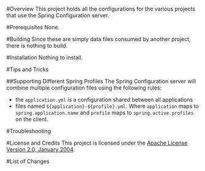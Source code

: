 #Overview
This project holds all the configurations for the various projects that use the Spring Configuration server.

#Prerequisites
None.

#Building
Since these are simply data files consumed by another project, there is nothing to build.

#Installation
Nothing to install.

#Tips and Tricks

##Supporting Different Spring Profiles
The Spring Configuration server will combine multiple configuration files using the following rules:

* the `application.yml` is a configuration shared between all applications
* files named `${application}-${profile}.yml`.  Where `application` maps to `spring.application.name`
and `profile` maps to `spring.active.profiles` on the client.

#Troubleshooting

#License and Credits
This project is licensed under the [Apache License Version 2.0, January 2004](http://www.apache.org/licenses/).

#List of Changes

